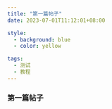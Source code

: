 ```yaml
---
title: "第一篇帖子"
date: 2023-07-01T11:12:01+08:00

style:
  - background: blue
  - color: yellow

tags: 
  - 测试
  - 教程
---
```


### 第一篇帖子

